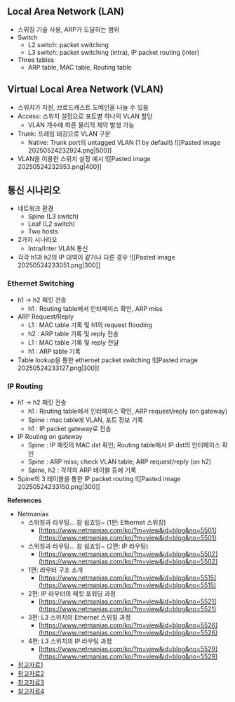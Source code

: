 ## Local Area Network (LAN)
- 스위칭 기술 사용, ARP가 도달하는 범위
- Switch
    - L2 switch: packet switching
    - L3 switch: packet switching (intra), IP packet routing (inter)
- Three tables
    - ARP table, MAC table, Routing table

## Virtual Local Area Network (VLAN)
- 스위치가 지원, 브로드캐스트 도메인을 나눌 수 있음
- Access: 스위치 설정으로 포트별 하나의 VLAN 할당
    - VLAN 개수에 따른 물리적 제약 발생 가능
- Trunk: 프레임 태깅으로 VLAN 구분
    - Native: Trunk port의 untagged VLAN (1 by default)
        ![[Pasted image 20250524232924.png|500]]
- VLAN을 이용한 스위치 설정 예시
  ![[Pasted image 20250524232953.png|400]]

## 통신 시나리오
- 네트워크 환경
    - Spine (L3 switch)
    - Leaf (L2 switch)
    - Two hosts
- 2가지 시나리오
    - Intra/Inter VLAN 통신
- 각각 h1과 h2의 IP 대역이 같거나 다른 경우
![[Pasted image 20250524233051.png|300]]

### Ethernet Switching
- h1 -> h2 패킷 전송
    - h1 : Routing table에서 인터페이스 확인, ARP miss
- ARP Request/Reply
    - L1 : MAC table 기록 및 h1의 request flooding
    - h2 : ARP table 기록 및 reply 전송
    - L1 : MAC table 기록 및 reply 전달
    - h1 : ARP table 기록
- Table lookup을 통한 ethernet packet switching
![[Pasted image 20250524233127.png|300]]

### IP Routing
- h1 -> h2 패킷 전송
    - h1 : Routing table에서 인터페이스 확인, ARP request/reply (on gateway)
    - Spine : mac table에 VLAN, 포트 정보 기록
    - h1 : IP packet gateway로 전송
- IP Routing on gateway
    - Spine : IP 패킷의 MAC dst 확인; Routing table에서 IP dst의 인터페이스 확인
    - Spine : ARP miss; check VLAN table; ARP request/reply (on h2)
    - Spine, h2 : 각각의 ARP 테이블 등에 기록
- Spine의 3 테이블을 통한 IP packet routing
![[Pasted image 20250524233150.png|300]]


**References**
- Netmanias
    - 스위칭과 라우팅... 참 쉽죠잉~ (1편: Ethernet 스위칭)
        - [https://www.netmanias.com/ko/?m=view&id=blog&no=5501](https://www.netmanias.com/ko/?m=view&id=blog&no=5501)
    - 스위칭과 라우팅... 참 쉽죠잉~ (2편: IP 라우팅)
        - [https://www.netmanias.com/ko/?m=view&id=blog&no=5502](https://www.netmanias.com/ko/?m=view&id=blog&no=5502)
    - 1편: 라우터 구조 소개
        - [https://www.netmanias.com/ko/?m=view&id=blog&no=5515](https://www.netmanias.com/ko/?m=view&id=blog&no=5515)
    - 2편: IP 라우터의 패킷 포워딩 과정
        - [https://www.netmanias.com/ko/?m=view&id=blog&no=5521](https://www.netmanias.com/ko/?m=view&id=blog&no=5521)
    - 3편: L3 스위치의 Ethernet 스위칭 과정
        - [https://www.netmanias.com/ko/?m=view&id=blog&no=5526](https://www.netmanias.com/ko/?m=view&id=blog&no=5526)
    - 4편: L3 스위치의 IP 라우팅 과정
        - [https://www.netmanias.com/ko/?m=view&id=blog&no=5529](https://www.netmanias.com/ko/?m=view&id=blog&no=5529)
- [참고자료1](https://m.blog.naver.com/PostView.nhn?blogId=lunarispars&logNo=221440105402&categoryNo=20&proxyReferer=https:%2F%2Fwww.google.com%2F)
- [참고자료2](https://bignet.tistory.com/107?category=650461)
- [참고자료3](https://blog.naver.com/hanoolee/221345231920)
- [참고자료4](https://m.blog.naver.com/PostView.nhn?blogId=sung_mk1919&logNo=221393785227&proxyReferer=https:%2F%2Fwww.google.com%2F)